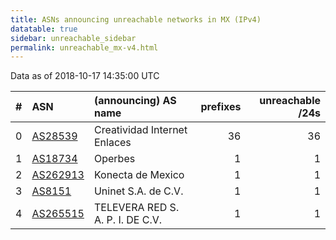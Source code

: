 ```yaml
---
title: ASNs announcing unreachable networks in MX (IPv4)
datatable: true
sidebar: unreachable_sidebar
permalink: unreachable_mx-v4.html
---
```


Data as of 2018-10-17 14:35:00 UTC


<div class="datatable-begin"></div>

|   # | ASN                                      | (announcing) AS name             |   prefixes |   unreachable /24s |
|----:|:-----------------------------------------|:---------------------------------|-----------:|-------------------:|
|   0 | [AS28539](unreachable_AS28539-v4.html)   | Creatividad Internet Enlaces     |         36 |                 36 |
|   1 | [AS18734](unreachable_AS18734-v4.html)   | Operbes                          |          1 |                  1 |
|   2 | [AS262913](unreachable_AS262913-v4.html) | Konecta de Mexico                |          1 |                  1 |
|   3 | [AS8151](unreachable_AS8151-v4.html)     | Uninet S.A. de C.V.              |          1 |                  1 |
|   4 | [AS265515](unreachable_AS265515-v4.html) | TELEVERA RED S. A. P. I. DE C.V. |          1 |                  1 |

<div class="datatable-end"></div>